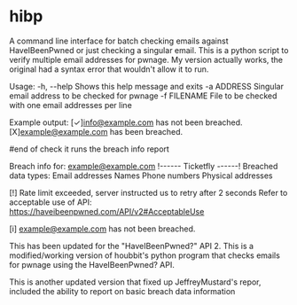 # hibp
 
A command line interface for batch checking emails against HaveIBeenPwned or just checking a singular email.
This is a python script to verify multiple email addresses for pwnage. My version actually works, the original had a syntax error that wouldn't allow it to run.

Usage:
  -h, --help   Shows this help message and exits
  -a ADDRESS   Singular email address to be checked for pwnage
  -f FILENAME  File to be checked with one email addresses per line

 
Example output:
[✓]info@example.com has not been breached.
[X]example@example.com has been breached.

#end of check it runs the breach info report

Breach info for: example@example.com
!------ Ticketfly ------!
Breached data types:
        Email addresses
        Names
        Phone numbers
        Physical addresses


[!] Rate limit exceeded, server instructed us to retry after 2 seconds
    Refer to acceptable use of API: https://haveibeenpwned.com/API/v2#AcceptableUse

[i] example@example.com has not been breached.

This has been updated for the "HaveIBeenPwned?" API 2. This is a modified/working version of houbbit's python program that checks emails for pwnage using the HaveIBeenPwned? API.

This is another updated version that fixed up JeffreyMustard's repor, included the ability to report on basic breach data information 
